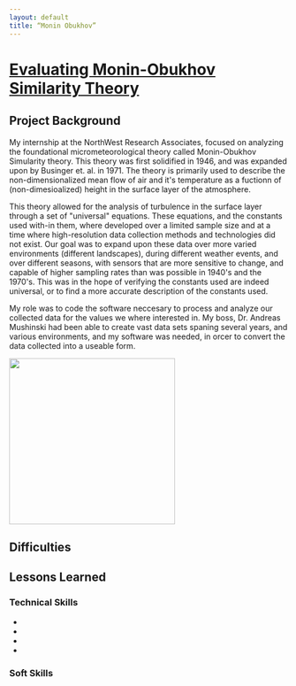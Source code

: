 ```yaml
---
layout: default
title: “Monin Obukhov”
---
```


# [Evaluating Monin-Obukhov Similarity Theory](#evaluating-monin-obukhov-similarity-theory)

## Project Background
My internship at the NorthWest Research Associates, focused on analyzing the foundational micrometeorological theory called Monin-Obukhov Simularity theory. This theory was first solidified in 1946, and was expanded upon by Businger et. al. in 1971. The theory is primarily used to describe the non-dimensionalized mean flow of air and it's temperature as a fuctionn of (non-dimesioalized) height in the surface layer of the atmosphere. 

This theory allowed for the analysis of turbulence in the surface layer through a set of "universal" equations. These equations, and the constants used with-in them, where developed over a limited sample size and at a time where high-resolution data collection methods and technologies did not exist. Our goal was to expand upon these data over more varied environments (different landscapes), during different weather events, and over different seasons, with sensors that are more sensitive to change, and capable of higher sampling rates than was possible in 1940's and the 1970's. This was in the hope of verifying the constants used are indeed universal, or to find a more accurate description of the constants used.

My role was to code the software neccesary to process and analyze our collected data for the values we where interested in. My boss, Dr. Andreas Mushinski had been able to create vast data sets spaning several years, and various environments, and my software was needed, in orcer to convert the data collected into a useable form. 
  
<img src="" width="300">

## Difficulties

 

## Lessons Learned


### Technical Skills

* 
* 
* 
* 

### Soft Skills

